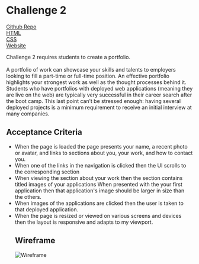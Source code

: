 #
<h1>Challenge 2 </h1>

[Github Repo](https://github.com/damianfearon/challenge2)</br>
[HTML](https://github.com/damianfearon/challenge2/blob/main/index.html)</br>
[CSS](https://github.com/damianfearon/challenge2/tree/main/css)</br>
[Website](https://damianfearon.github.io/challenge2/)

Challenge 2 requires students to create a portfolio. </br>
<br> A portfolio of work can showcase your skills and talents to employers looking to fill a part-time or full-time position. An effective portfolio highlights your strongest work as well as the thought processes behind it. Students who have portfolios with deployed web applications (meaning they are live on the web) are typically very successful in their career search after the boot camp. This last point can’t be stressed enough: having several deployed projects is a minimum requirement to receive an initial interview at many companies. </br>

<h2>Acceptance Criteria</h2>


<ul>
 <li>
 When the page is loaded the page presents your name, a recent photo or avatar, and links to sections about you, your work, and how to contact you.</li>
<li>When one of the links in the navigation is clicked then the UI scrolls to the corresponding section</li>
<li>When viewing the section about your work then the section contains titled images of your applications
When presented with the your first application then that application's image should be larger in size than the others. </li>
<li>When images of the applications are clicked then the user is taken to that deployed application. </li>
<li>When the page is resized or viewed on various screens and devices then the layout is responsive and adapts to my viewport. </li>

<h2>Wireframe</h2>
<img scr="images\wireframe.png" alt="Wireframe">


